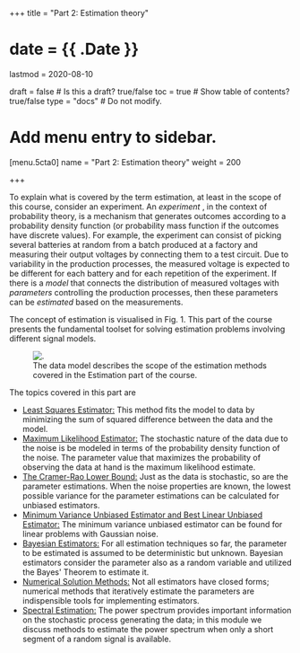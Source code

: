+++
title = "Part 2: Estimation theory"

# date = {{ .Date }}
lastmod = 2020-08-10

draft = false  # Is this a draft? true/false
toc = true  # Show table of contents? true/false
type = "docs"  # Do not modify.

# Add menu entry to sidebar.
[menu.5cta0]
name = "Part 2: Estimation theory"
weight = 200

+++

To explain what is covered by the term estimation, at least in the scope of this course, consider an experiment. An <i> experiment </i>, in the context of probability theory, is a mechanism that generates outcomes according to a probability density function (or probability mass function if the outcomes have discrete values). For example, the experiment can consist of picking several batteries at random from a batch produced at a factory and measuring their output voltages by connecting them to a test circuit. Due to variability in the production processes, the measured voltage is expected to be different for each battery and for each repetition of the experiment. If there is a <i>model</i> that connects the distribution of measured voltages with <i>parameters</i> controlling the production processes, then these parameters can be <i> estimated </i> based on the measurements.

The concept of estimation is visualised in Fig. 1. This part of the course presents the fundamental toolset for solving estimation problems involving different signal models.

<div style="max-width: 500px; margin: auto">
  <figure>
    <img
      src="/../files/7.Images/statistical/estimation/estimation_model.svg"
      alt="."
    />
    <figcaption class="numbered">
      The data model describes the scope of the estimation methods covered in the Estimation part of the course.
    </figcaption>
  </figure>
</div>



The topics covered in this part are
<ul>
<li><a href="../estimation_leastsquares">Least Squares Estimator:</a> This method fits the model to data by minimizing the sum of squared difference between the data and the model.
<li><a href="../estimation_maximumlikelihood">Maximum Likelihood Estimator:</a> The stochastic nature of the data due to the noise is be modeled in terms of the probability density function of the noise. The parameter value that maximizes the probability of observing the data at hand is the maximum likelihood estimate.
<li><a href="../estimation_crlb">The Cramer-Rao Lower Bound:</a> Just as the data is stochastic, so are the parameter estimations. When the noise properties are known, the lowest possible variance for the parameter estimations can be calculated for unbiased estimators.
<li><a href="../estimation_mvue_linear">Minimum Variance Unbiased Estimator and Best Linear Unbiased Estimator:</a> The minimum variance unbiased estimator can be found for linear problems with Gaussian noise.
<li><a href="../estimation_bayes">Bayesian Estimators:</a> For all estimation techniques so far, the parameter to be estimated is assumed to be deterministic but unknown. Bayesian estimators consider the parameter also as a random variable and utilized the Bayes' Theorem to estimate it.
<li><a href="../estimation_numerical_methods">Numerical Solution Methods:</a> Not all estimators have closed forms; numerical methods that iteratively estimate the parameters are indispensible tools for implementing estimators.
<li><a href="../estimation_spectral_estimation">Spectral Estimation:</a>
The power spectrum provides important information on the stochastic process generating the data; in this module we discuss methods to estimate the power spectrum when only a short segment of a random signal is available.</ul>
